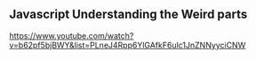 ## Javascript Understanding the Weird parts

https://www.youtube.com/watch?v=b62pf5bjBWY&list=PLneJ4Rpp6YlGAfkF6ulc1JnZNNyyciCNW
